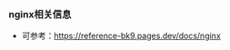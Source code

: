<!--
 * @Author: findnr
 * @Date: 2024-04-03 13:52:46
 * @LastEditors: findnr
 * @LastEditTime: 2024-04-03 14:28:40
 * @Description: 
-->
### nginx相关信息
- 可参考：https://reference-bk9.pages.dev/docs/nginx
